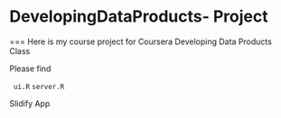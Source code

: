 DevelopingDataProducts- Project
======================

===
Here is my course project for Coursera Developing Data Products Class

Please find

``` ui.R```
```server.R```


Slidify App

